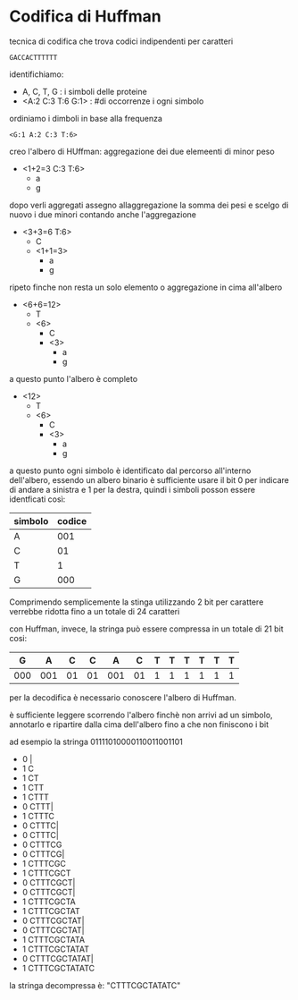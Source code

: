 # Codifica di Huffman

tecnica di codifica che trova codici indipendenti per caratteri

    GACCACTTTTTT

identifichiamo:
*  A, C, T, G : i simboli delle proteine
*  <A:2 C:3 T:6 G:1> : #di occorrenze i ogni simbolo

ordiniamo i dimboli in base alla frequenza

    <G:1 A:2 C:3 T:6>

creo l'albero di HUffman: aggregazione dei due elemeenti di minor peso

* <1+2=3 C:3 T:6>
   *  a
   *  g

dopo verli aggregati assegno allaggregazione la somma dei pesi e scelgo di nuovo i due minori contando anche l'aggregazione

* <3+3=6 T:6>
   *  C
   *  <1+1=3>
       *  a
       *  g

ripeto finche non resta un solo elemento o aggregazione in cima all'albero

* <6+6=12>
   *  T
   *  <6>
      *  C
      *  <3>
         *  a
         *  g

a questo punto l'albero è completo

* <12>
   *  T
   *  <6>
      *  C
      *  <3>
         *  a
         *  g

a questo punto ogni simbolo è identificato dal percorso all'interno dell'albero, essendo un albero binario è sufficiente usare il bit 0 per indicare di andare a sinistra e 1 per la destra, quindi i simboli posson essere identficati così:

| simbolo | codice |
| ------- | ------ |
| A       | 001    |
| C       | 01     |
| T       | 1      |
| G       | 000    |

Comprimendo semplicemente la stinga utilizzando 2 bit per carattere verrebbe ridotta fino a un totale di 24 caratteri

con Huffman, invece, la stringa può essere compressa in un totale di 21 bit cosi:

| G   | A   | C  | C  | A   | C  | T | T | T | T | T | T |
| --- | --- | -- | -- | --- | -- | - | - | - | - | - | - |
| 000 | 001 | 01 | 01 | 001 | 01 | 1 | 1 | 1 | 1 | 1 | 1 |

per la decodifica è necessario conoscere l'albero di Huffman.

è sufficiente leggere scorrendo l'albero finchè non arrivi ad un simbolo, annotarlo e ripartire dalla cima dell'albero fino a che non finiscono i bit

ad esempio la stringa 01111010000110011001101

* 0  |
* 1  C
* 1  CT
* 1  CTT
* 1  CTTT
* 0  CTTT|
* 1  CTTTC
* 0  CTTTC|
* 0  CTTTC|
* 0  CTTTCG
* 0  CTTTCG|
* 1  CTTTCGC
* 1  CTTTCGCT
* 0  CTTTCGCT|
* 0  CTTTCGCT|
* 1  CTTTCGCTA
* 1  CTTTCGCTAT
* 0  CTTTCGCTAT|
* 0  CTTTCGCTAT|
* 1  CTTTCGCTATA
* 1  CTTTCGCTATAT
* 0  CTTTCGCTATAT|
* 1  CTTTCGCTATATC

la stringa decompressa è: "CTTTCGCTATATC"